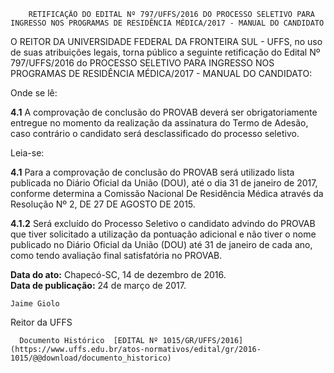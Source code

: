         RETIFICAÇÃO DO EDITAL Nº 797/UFFS/2016 DO PROCESSO SELETIVO PARA INGRESSO NOS PROGRAMAS DE RESIDÊNCIA MÉDICA/2017 - MANUAL DO CANDIDATO  

O REITOR DA UNIVERSIDADE FEDERAL DA FRONTEIRA SUL - UFFS, no uso de suas atribuições legais, torna público a seguinte retificação do Edital Nº 797/UFFS/2016 do PROCESSO SELETIVO PARA INGRESSO NOS PROGRAMAS DE RESIDÊNCIA MÉDICA/2017 - MANUAL DO CANDIDATO:

 Onde se lê:

 **4.1** A comprovação de conclusão do PROVAB deverá ser obrigatoriamente entregue no momento da realização da assinatura do Termo de Adesão, caso contrário o candidato será desclassificado do processo seletivo.

 Leia-se:

 **4.1** Para a comprovação de conclusão do PROVAB será utilizado lista publicada no Diário Oficial da União (DOU), até o dia 31 de janeiro de 2017, conforme determina a Comissão Nacional De Residência Médica através da Resolução Nº 2, DE 27 DE AGOSTO DE 2015.

 **4.1.2** Será excluído do Processo Seletivo o candidato advindo do PROVAB que tiver solicitado a utilização da pontuação adicional e não tiver o nome publicado no Diário Oficial da União (DOU) até 31 de janeiro de cada ano, como tendo avaliação final satisfatória no PROVAB.

  

   **Data do ato:** Chapecó-SC, 14 de dezembro de 2016.   
 **Data de publicação:**  24 de março de 2017. 

    Jaime Giolo   
 Reitor da UFFS 

      Documento Histórico  [EDITAL Nº 1015/GR/UFFS/2016](https://www.uffs.edu.br/atos-normativos/edital/gr/2016-1015/@@download/documento_historico)     
      